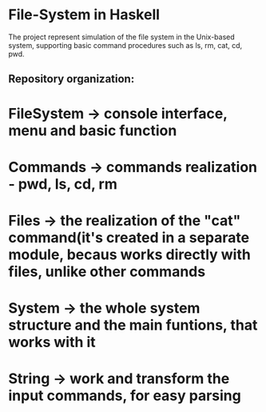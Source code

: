 # File-System in Haskell

The project represent simulation of the file system in the Unix-based system, supporting basic command procedures such as ls, rm, cat, cd, pwd.

## Repository organization:

# FileSystem -> console interface, menu and basic function
# Commands -> commands realization - pwd, ls, cd, rm
# Files -> the realization of the "cat" command(it's created in a separate module, becaus works directly with files, unlike other commands
# System -> the whole system structure and the main funtions, that works with it
# String -> work and transform the input commands, for easy parsing
